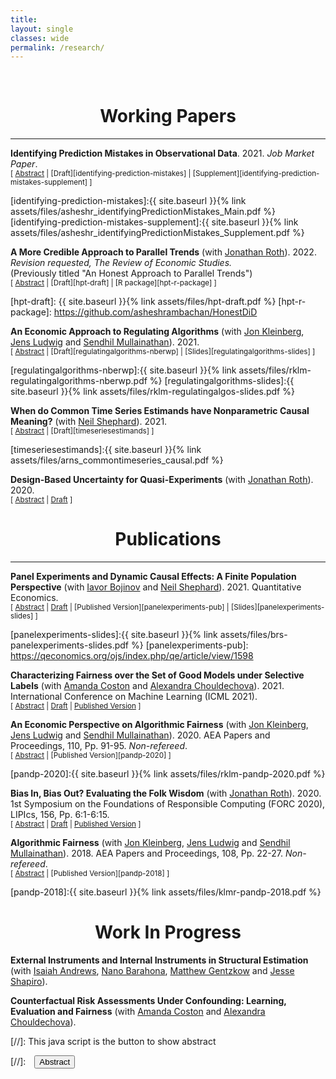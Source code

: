 ```yaml
---
title: 
layout: single
classes: wide
permalink: /research/
---
```

<br/> 

# <center> Working Papers </center>
- - -

**Identifying Prediction Mistakes in Observational Data**. 2021. *Job Market Paper*. <br/>
<small>[ <a href="#/" onclick="visib('identifying-prediction-mistakes')">Abstract</a> | [Draft][identifying-prediction-mistakes] | [Supplement][identifying-prediction-mistakes-supplement] ]</small>

<div id="identifying-prediction-mistakes" style="display: none; text-align: justify; line-height: 1.2" ><small>
Decision makers, such as doctors, judges, and managers, make consequential choices based on predictions of unknown outcomes. Do these decision makers make systematic prediction mistakes based on the available information? If so, in what ways are their predictions systematically biased? Uncovering systematic prediction mistakes is difficult as the preferences and information sets of decision makers are unknown to researchers. In this paper, I characterize behavioral and econometric assumptions under which systematic prediction mistakes can be identified in empirical settings such as hiring, pretrial release, and medical testing. I derive a statistical test for whether the decision maker makes systematic prediction mistakes under these assumptions and show how supervised machine learning based models can be used to apply this test. I provide methods for conducting inference on the ways in which the decision maker's predictions are systematically biased.  As an illustration, I apply this econometric framework to analyze the pretrial release decisions of judges in New York City, and I estimate that at least 20% of judges make systematic prediction mistakes about failure to appear risk given defendant characteristics.
</small><br><br/></div>

[identifying-prediction-mistakes]:{{ site.baseurl }}{% link assets/files/asheshr_identifyingPredictionMistakes_Main.pdf %}
[identifying-prediction-mistakes-supplement]:{{ site.baseurl }}{% link assets/files/asheshr_identifyingPredictionMistakes_Supplement.pdf %}

**A More Credible Approach to Parallel Trends** (with [Jonathan Roth][jroth]). 2022. *Revision requested, The Review of Economic Studies.* <br/> 
(Previously titled "An Honest Approach to Parallel Trends") <br/>
<small>[ <a href="#/" onclick="visib('hpt')">Abstract</a> | [Draft][hpt-draft] | [R package][hpt-r-package] ]</small>

<div id="hpt" style="display: none; text-align: justify; line-height: 1.2" ><small>
This paper proposes tools for robust inference in difference-in-differences and event-study designs where the parallel trends assumption may be violated. Instead of requiring that parallel trends holds exactly, we impose restrictions on how different the post-treatment violations of parallel trends can be from the pre-treatment differences in trends ("pre-trends"). The causal parameter of interest is partially identified under these restrictions. We introduce two approaches that guarantee uniformly valid inference under the imposed restrictions, and we derive novel results showing that they have desirable power properties in our context. We illustrate how economic knowledge can inform the restrictions on the possible violations of parallel trends in two economic applications. We also highlight how our approach can be used to conduct sensitivity analyses showing what causal conclusions can be drawn under various restrictions on the possible violations of the parallel trends assumption.
</small><br><br/></div>

[hpt-draft]: {{ site.baseurl }}{% link assets/files/hpt-draft.pdf %}
[hpt-r-package]: https://github.com/asheshrambachan/HonestDiD

**An Economic Approach to Regulating Algorithms** (with [Jon Kleinberg][jkleinberg], [Jens Ludwig][jludwig] and [Sendhil Mullainathan][smullainathan]). 2021.<br/>
<small>[ <a href="#/" onclick="visib('regulatingalgorithms')">Abstract</a> | [Draft][regulatingalgorithms-nberwp] | [Slides][regulatingalgorithms-slides] ]</small>

<div id="regulatingalgorithms" style="display: none; text-align: justify; line-height: 1.2" ><small>
There is growing concern about "algorithmic bias" - that predictive algorithms used in decision-making might bake in or exacerbate discrimination in society. We argue that such concerns are naturally addressed using the tools of welfare economics. This approach overturns prevailing wisdom about the remedies for algorithmic bias. First, when a social planner builds the algorithm herself, her equity preference has no effect on the training procedure. So long as the data, however biased, contain signal, they will be used and the learning algorithm will be the same. Equity preferences alone provide no reason to alter how information is extracted from data - only how that information enters decision-making. Second, when private (possibly discriminatory) actors are the ones building algorithms, optimal regulation involves algorithmic disclosure but otherwise no restriction on training procedures. Under such disclosure, the use of algorithms strictly reduces the extent of discrimination relative to a world in which humans make all the decisions. 
</small><br><br/></div>

[jkleinberg]: https://www.cs.cornell.edu/home/kleinber/
[jludwig]: https://voices.uchicago.edu/jensludwig/
[smullainathan]: https://sendhil.org/
[regulatingalgorithms-nberwp]:{{ site.baseurl }}{% link assets/files/rklm-regulatingalgorithms-nberwp.pdf %}
[regulatingalgorithms-slides]:{{ site.baseurl }}{% link assets/files/rklm-regulatingalgos-slides.pdf %}

**When do Common Time Series Estimands have Nonparametric Causal Meaning?** (with [Neil Shephard][nshephard]). 2021.<br/>
<small>[ <a href="#/" onclick="visib('timeseriescausality')">Abstract</a> | [Draft][timeseriesestimands] ]</small>

<div id="timeseriescausality" style="display: none; text-align: justify; line-height: 1.2" ><small>
In this paper, we introduce the nonparametric, direct potential outcome system as a foundational framework for analyzing dynamic causal effects of assignments on outcomes in observational time series settings.
Using this framework, we provide conditions under which common predictive time series estimands, such as the impulse response function, generalized impulse response function, local projection, and local projection instrument variables, have a nonparametric causal interpretation in terms of such dynamic causal effects.
</small><br><br/></div>

[timeseriesestimands]:{{ site.baseurl }}{% link assets/files/arns_commontimeseries_causal.pdf %}

**Design-Based Uncertainty for Quasi-Experiments** (with [Jonathan Roth][jroth]). 2020.<br/>
<small>[ <a href="#/" onclick="visib('design-based-quasi-experiment')">Abstract</a> | [Draft][design-based-arxiv] ] </small>

<div id="design-based-quasi-experiment" style="display: none; text-align: justify; line-height: 1.2" ><small>
Social scientists are often interested in estimating causal effects in settings where all units in the population are observed (e.g. all 50 US states). Design-based approaches, which view the realization of treatment assignments as the source of randomness, may be more appealing than standard sampling-based approaches in such contexts. This paper develops a design-based theory of uncertainty suitable for quasi-experimental settings, in which the researcher estimates the treatment effect as if treatment were randomly assigned, but in reality treatment probabilities may depend in unknown ways on the potential outcomes. We first study the properties of the simple difference-in-means (SDIM) estimator. The SDIM is unbiased for a finite-population design-based analog to the average treatment effect on the treated (ATT) if treatment probabilities are uncorrelated with the potential outcomes in a finite population sense. We further derive expressions for the variance of the SDIM estimator and a central limit theorem under sequences of finite populations with growing sample size. We then show how our results can be applied to analyze the distribution and estimand of difference-in-differences (DiD) and two-stage least squares (2SLS) from a design-based perspective when treatment is not completely randomly assigned.
</small><br><br/></div>

[jroth]: https://jonathandroth.github.io/
[design-based-arxiv]: https://arxiv.org/pdf/2008.00602v2.pdf

# <center> Publications </center>
- - -

**Panel Experiments and Dynamic Causal Effects: A Finite Population Perspective** (with [Iavor Bojinov][ibojinov] and [Neil Shephard][nshephard]). 2021.
Quantitative Economics.
<br/>
<small>[ <a href="#/" onclick="visib('panelexperiments')">Abstract</a> | [Draft][panelexperiments-arxiv] | [Published Version][panelexperiments-pub] | [Slides][panelexperiments-slides] ]</small>

<div id="panelexperiments" style="display: none; text-align: justify; line-height: 1.2" ><small>
In panel experiments, we randomly assign units to different interventions, measuring their outcomes, and repeating the procedure in several periods. Using the potential outcomes framework, we define finite population dynamic causal effects that capture the relative effectiveness of alternative treatment paths. For a rich class of dynamic causal effects, we provide a nonparametric estimator that is unbiased over the randomization distribution and derive its finite population limiting distribution as either the sample size or the duration of the experiment increases. We develop two methods for inference: a conservative test for weak null hypotheses and an exact randomization test for sharp null hypotheses. We further analyze the finite population probability limit of linear fixed effects estimators. These commonly-used estimators do not recover a causally interpretable estimand if there are dynamic causal effects and serial correlation in the assignments, highlighting the value of our proposed estimator.
</small><br><br/></div>

[ibojinov]: https://www.hbs.edu/faculty/Pages/profile.aspx?facId=1199332
[nshephard]: https://scholar.harvard.edu/shephard/home
[panelexperiments-arxiv]: https://arxiv.org/pdf/2003.09915.pdf
[panelexperiments-slides]:{{ site.baseurl }}{% link assets/files/brs-panelexperiments-slides.pdf %}
[panelexperiments-pub]: https://qeconomics.org/ojs/index.php/qe/article/view/1598

**Characterizing Fairness over the Set of Good Models under Selective Labels** (with [Amanda Coston][acoston] and [Alexandra Chouldechova][achoulde]). 2021.
International Conference on Machine Learning (ICML 2021).
<br/>
<small>[ <a href="#/" onclick="visib('fairnessovergoodmodels')">Abstract</a> | [Draft][fairnessovergoodmodels-arxiv] | [Published Version][fairnessovergoodmodels-pub] ]</small>

<div id="fairnessovergoodmodels" style="display: none; text-align: justify; line-height: 1.2" ><small>
Algorithmic risk assessments are used to inform decisions in a wide variety of high-stakes settings. Often multiple predictive models deliver similar overall performance but differ markedly in their predictions for individual cases, an empirical phenomenon known as the "Rashomon Effect." These models may have different properties over various groups, and therefore have different predictive fairness properties. We develop a framework for characterizing predictive fairness properties over the set of models that deliver similar overall performance, or "the set of good models." Our framework addresses the empirically relevant challenge of selectively labelled data in the setting where the selection decision and outcome are unconfounded given the observed data features. Our framework can be used to 1) replace an existing model with one that has better fairness properties; or 2) audit for predictive bias. We illustrate these uses cases on a real-world credit-scoring task and a recidivism prediction task.
</small><br><br/></div>

[fairnessovergoodmodels-arxiv]: https://arxiv.org/pdf/2101.00352.pdf
[fairnessovergoodmodels-pub]: http://proceedings.mlr.press/v139/coston21a.html
[acoston]: http://www.cs.cmu.edu/~acoston/
[achoulde]: http://www.andrew.cmu.edu/user/achoulde/

**An Economic Perspective on Algorithmic Fairness** (with [Jon Kleinberg][jkleinberg], [Jens Ludwig][jludwig] and [Sendhil Mullainathan][smullainathan]). 2020. AEA Papers and Proceedings, 110, Pp. 91-95.  *Non-refereed*.
<br/>
<small>[ <a href="#/" onclick="visib('econ-perspective-fairness')">Abstract</a> | [Published Version][pandp-2020] ] </small>

<div id="econ-perspective-fairness" style="display: none; text-align: justify; line-height: 1.2" ><small>
There are widespread concerns that the growing use of machine learning algorithms in important decisions may reproduce and reinforce existing discrimination against legally protected groups. Most of the attention to date on issues of "algorithmic bias" or "algorithmic fairness" has come from computer scientists and machine learning researchers. We argue that concerns about algorithmic fairness are at least as much about questions of how discrimination manifests itself in data, decision-making under uncertainty, and optimal regulation. To fully answer these questions, an economic framework is necessary—and as a result, economists have much to contribute.
</small><br><br/></div>

[pandp-2020]:{{ site.baseurl }}{% link assets/files/rklm-pandp-2020.pdf %}

**Bias In, Bias Out? Evaluating the Folk Wisdom** (with [Jonathan Roth][jroth]). 2020. 1st Symposium on the Foundations of Responsible Computing (FORC 2020), LIPIcs, 156, Pp. 6:1-6:15.
<br/>
<small>[ <a href="#/" onclick="visib('biasinbiasout')">Abstract</a> | [Draft][biasinbiasout-draft] | [Published Version][biasinbiasout-pub] ] </small>

<div id="biasinbiasout" style="display: none; text-align: justify; line-height: 1.2" ><small>
We evaluate the folk wisdom that algorithmic decision rules trained on data produced by biased human decision-makers necessarily reflect this bias. We consider a setting where training labels are only generated if a biased decision-maker takes a particular action, and so "biased" training data arise due to discriminatory selection into the training data. In our baseline model, the more biased the decision-maker is against a group, the more the algorithmic decision rule favors that group. We refer to this phenomenon as bias reversal. We then clarify the conditions that give rise to bias reversal. Whether a prediction algorithm reverses or inherits bias depends critically on how the decision-maker affects the training data as well as the label used in training. We illustrate our main theoretical results in a simulation study applied to the New York City Stop, Question and Frisk dataset.
</small><br><br/></div>

[biasinbiasout-draft]:https://arxiv.org/pdf/1909.08518.pdf
[biasinbiasout-pub]:https://drops.dagstuhl.de/opus/volltexte/2020/12022/

**Algorithmic Fairness** (with [Jon Kleinberg][jkleinberg], [Jens Ludwig][jludwig] and [Sendhil Mullainathan][smullainathan]). 2018. AEA Papers and Proceedings, 108, Pp. 22-27. *Non-refereed*.
<br/>
<small>[ <a href="#/" onclick="visib('algofairness')">Abstract</a> | [Published Version][pandp-2018] ] </small>

<div id="algofairness" style="display: none; text-align: justify; line-height: 1.2" ><small>
Concerns that algorithms may discriminate against certain groups have led to numerous efforts to 'blind' the algorithm to race. We argue that this intuitive perspective is misleading and may do harm. Our primary result is exceedingly simple, yet often overlooked. A preference for fairness should not change the choice of estimator. Equity preferences can change how the estimated prediction function is used (e.g., different threshold for different groups) but the function itself should not change. We show in an empirical example for college admissions that the inclusion of variables such as race can increase both equity and efficiency.
</small><br><br/></div>

[pandp-2018]:{{ site.baseurl }}{% link assets/files/klmr-pandp-2018.pdf %}

# <center> Work In Progress </center>

**External Instruments and Internal Instruments in Structural Estimation** (with [Isaiah Andrews][iandrews], [Nano Barahona][nbarahona], [Matthew Gentzkow][mgentzkow] and [Jesse Shapiro][jshapiro]).

[iandrews]: https://scholar.harvard.edu/iandrews/home
[nbarahona]: https://hbaraho.github.io/
[mgentzkow]: https://gentzkow.people.stanford.edu/
[jshapiro]: https://www.brown.edu/Research/Shapiro/

**Counterfactual Risk Assessments Under Confounding: Learning, Evaluation and Fairness** (with [Amanda Coston][acoston] and [Alexandra Chouldechova][achoulde]).

[//]: This java script is the button to show abstract
<script>
 function visib(id) {
  var x = document.getElementById(id);
  if (x.style.display === "block") {
    x.style.display = "none";
  } else {
    x.style.display = "block";
  }
}
</script>

[//]:&emsp;<button onclick="visib('polariz')" class="btn btn--inverse btn--small">Abstract</button>
